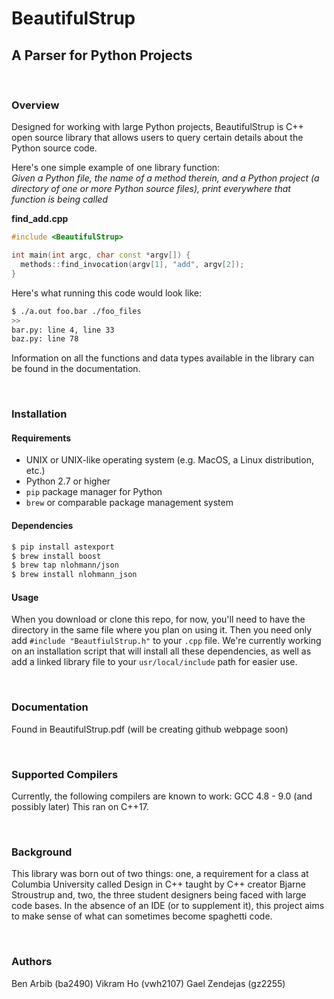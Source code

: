 # BeautifulStrup
## A Parser for Python Projects

</br>

### Overview
Designed for working with large Python projects, BeautifulStrup is C++ open 
source library that allows users to query certain details about the Python 
source code. 

Here's one simple example of one library function: <br>
*Given a Python file, the name of a method therein, and a Python project (a 
directory of one or more Python source files), print everywhere that function
is being called*

**find_add.cpp**
```cpp
#include <BeautifulStrup>

int main(int argc, char const *argv[]) {
  methods::find_invocation(argv[1], "add", argv[2]);
}
```
Here's what running this code would look like:
```bash
$ ./a.out foo.bar ./foo_files
>> 
bar.py: line 4, line 33
baz.py: line 78
```

Information on all the functions and data types available in the library can be
found in the documentation. 
  
</br>

### Installation

#### Requirements
* UNIX or UNIX-like operating system (e.g. MacOS, a Linux distribution, etc.)
* Python 2.7 or higher
* `pip` package manager for Python
* `brew` or comparable package management system

#### Dependencies
```bash
$ pip install astexport
$ brew install boost
$ brew tap nlohmann/json 
$ brew install nlohmann_json
```

#### Usage
When you download or clone this repo, for now, you'll need to have the directory
in the same file where you plan on using it. Then you need only add 
`#include "BeautfiulStrup.h"` to your `.cpp` file. We're currently working on an
installation script that will install all these dependencies, as well as add a
linked library file to your `usr/local/include` path for easier use.

</br>


### Documentation
Found in BeautifulStrup.pdf (will be creating github webpage soon)

</br>

### Supported Compilers
Currently, the following compilers are known to work: GCC 4.8 - 9.0 (and possibly later)
This ran on C++17. 

</br>

### Background
This library was born out of two things: one, a requirement for a class at
Columbia University called Design in C++ taught by C++ creator Bjarne Stroustrup
and, two, the three student designers being faced with large code bases. In the
absence of an IDE (or to supplement it), this project aims to make sense of 
what can sometimes become spaghetti code.


</br>

### Authors
Ben Arbib (ba2490)
Vikram Ho (vwh2107)
Gael Zendejas (gz2255)